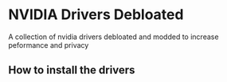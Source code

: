 # NVIDIA Drivers Debloated
A collection of nvidia drivers debloated and modded to increase peformance and privacy

## How to install the drivers
